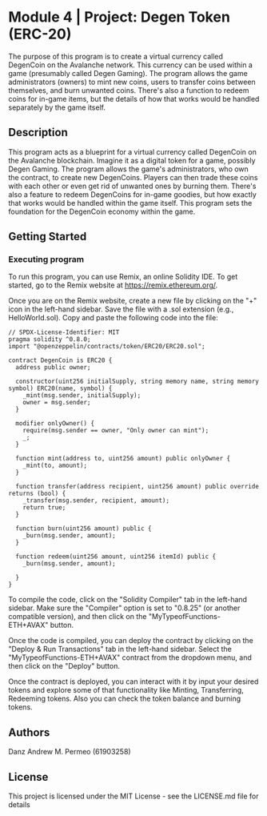 # Module 4 | Project: Degen Token (ERC-20)

The purpose of this program is to create a virtual currency called DegenCoin on the Avalanche network. This currency can be used within a game (presumably called Degen Gaming).  The program allows the game administrators (owners) to mint new coins, users to transfer coins between themselves, and burn unwanted coins. There's also a function to redeem coins for in-game items, but the details of how that works would be handled separately by the game itself.

## Description

This program acts as a blueprint for a virtual currency called DegenCoin on the Avalanche blockchain. Imagine it as a digital token for a game, possibly Degen Gaming. The program allows the game's administrators, who own the contract, to create new DegenCoins. Players can then trade these coins with each other or even get rid of unwanted ones by burning them. There's also a feature to redeem DegenCoins for in-game goodies, but how exactly that works would be handled within the game itself. This program sets the foundation for the DegenCoin economy within the game.

## Getting Started

### Executing program

To run this program, you can use Remix, an online Solidity IDE. To get started, go to the Remix website at https://remix.ethereum.org/.

Once you are on the Remix website, create a new file by clicking on the "+" icon in the left-hand sidebar. Save the file with a .sol extension (e.g., HelloWorld.sol). Copy and paste the following code into the file:

```
// SPDX-License-Identifier: MIT
pragma solidity ^0.8.0;
import "@openzeppelin/contracts/token/ERC20/ERC20.sol";

contract DegenCoin is ERC20 {
  address public owner;

  constructor(uint256 initialSupply, string memory name, string memory symbol) ERC20(name, symbol) {
    _mint(msg.sender, initialSupply);
    owner = msg.sender;
  }

  modifier onlyOwner() {
    require(msg.sender == owner, "Only owner can mint");
    _;
  }

  function mint(address to, uint256 amount) public onlyOwner {
    _mint(to, amount);
  }

  function transfer(address recipient, uint256 amount) public override returns (bool) {
    _transfer(msg.sender, recipient, amount);
    return true;
  }

  function burn(uint256 amount) public {
    _burn(msg.sender, amount);
  }

  function redeem(uint256 amount, uint256 itemId) public {
    _burn(msg.sender, amount);
    
  }
}

```

To compile the code, click on the "Solidity Compiler" tab in the left-hand sidebar. Make sure the "Compiler" option is set to "0.8.25" (or another compatible version), and then click on the "MyTypeofFunctions-ETH+AVAX" button.

Once the code is compiled, you can deploy the contract by clicking on the "Deploy & Run Transactions" tab in the left-hand sidebar. Select the "MyTypeofFunctions-ETH+AVAX" contract from the dropdown menu, and then click on the "Deploy" button.

Once the contract is deployed, you can interact with it by input your desired tokens and explore some of that functionality like Minting, Transferring, Redeeming tokens. Also you can check the token balance and burning tokens.

## Authors

Danz Andrew M. Permeo (61903258)


## License

This project is licensed under the MIT License - see the LICENSE.md file for details
